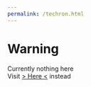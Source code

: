 ```yaml
---
permalink: /techron.html
---
```


# Warning
Currently nothing here
\
Visit [> Here <](https://pikakid98games.wordpress.com/techron) instead

